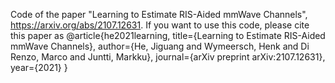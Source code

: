 Code of the paper "Learning to Estimate RIS-Aided mmWave Channels", https://arxiv.org/abs/2107.12631. If you want to use this code, please cite this paper as @article{he2021learning, title={Learning to Estimate RIS-Aided mmWave Channels}, author={He, Jiguang and Wymeersch, Henk and Di Renzo, Marco and Juntti, Markku}, journal={arXiv preprint arXiv:2107.12631}, year={2021} }
